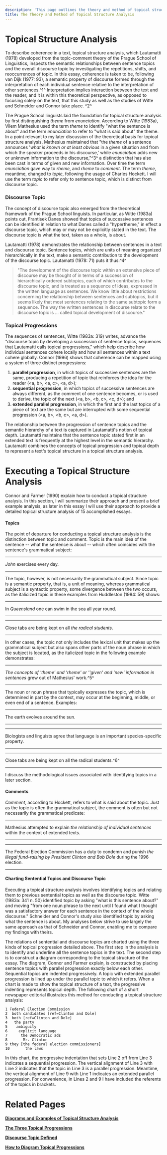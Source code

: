 ```yaml
---
description: 'This page outlines the theory and method of topical structure analysis.'
title: The Theory and Method of Topical Structure Analysis
---
```



Topical Structure Analysis
==========================


To describe coherence in a text, topical structure analysis, which
Lautamatti (1978) developed from the topic-comment theory of the Prague
School of Linguistics, inspects the semantic relationships between
sentence topics and the overall discourse topic by investigating the
repetitions, shifts, and reoccurrences of topic. In this essay,
coherence is taken to be, following van Dijk (1977: 93), a semantic
property of discourse formed through the interpretation of each
individual sentence relative to the interpretation of other
sentences.^1^ Interpretation implies interaction between the text and
the reader, and it is within this theoretical perspective, as opposed to
focusing solely on the text, that this study as well as the studies of
Witte and Schneider and Connor take place. ^2^



The Prague School linguists laid the foundation for topical structure
analysis by first distinguishing *theme* from *enunciation*. According
to Witte (1983a), Vilem Mathesius used the term *theme* to identify
\"what the sentence is about\" and the term *enunciation* to refer to
\"what is said about\" the theme. In a point relevant to my later
discussion of the theoretical basis for topical structure analysis,
Mathesius maintained that \"the *theme* of a sentence announces \'*what
is known or at least obvious* in a given situation and from which the
speaker proceeds in his discourse,\' while *enunciation* adds new or
unknown information to the discourse,\"^3^ a distinction that has also
been cast in terms of given and new information. Over time the term
*enunciation* gave way to *rheme*, and *rheme* to *comment*. The term
*theme*, meantime, changed to *topic*, following the usage of Charles
Hockett. I will use the term *topic* to refer only to sentence topic,
which is distinct from discourse topic.

### Discourse Topic

The concept of discourse topic also emerged from the theoretical
framework of the Prague School linguists. In particular, as Witte
(1983a) points out, Frantisek Danes showed that topics of successive
sentences can be identified in relation to what Danes called a
\"hypertheme,\" in effect a discourse topic, which may or may not be
explicitly stated in the text. The discourse topic is what the text,
taken as a whole, is about.



Lautamatti (1978) demonstrates the relationship between sentences in a
text and discourse topic. Sentence topics, which are units of meaning
organized hierarchically in the text, make a semantic contribution to
the development of the discourse topic. Lautamatti (1978: 71) puts it
thus:^4^



> \"The development of the discourse topic within an extensive piece of
> discourse may be thought of in terms of a succession of hierarchically
> ordered subtopics, each of which contributes to the discourse topic,
> and is treated as a sequence of ideas, expressed in the written
> language as sentences. We know little about restrictions concerning
> the relationship between sentences and subtopics, but it seems likely
> that most sentences relating to the same subtopic form a sequence. The
> way the written sentences in discourse relate to the discourse topic
> is \... called topical development of discourse.\"


### Topical Progressions

The sequences of sentences, Witte (1983a: 319) writes, advance the
\"discourse topic by developing a succession of sentence topics,
sequences that Lautamatti calls topical progressions,\" which help
describe how individual sentences cohere locally and how all sentences
within a text cohere globally. Connor (1996) shows that coherence can be
mapped using a system of three distinct progressions:

1.  **parallel progression**, in which topics of successive sentences
    are the same, producing a repetition of topic that reinforces the
    idea for the reader (\<a, b\>, \<a, c\>, \<a, d\>);
2.  **sequential progression**, in which topics of successive sentences
    are always different, as the comment of one sentence becomes, or is
    used to derive, the topic of the next (\<a, b\>, \<b, c\>, \<c,
    d\>); and
3.  **extended parallel progression**, in which the first and the last
    topics of a piece of text are the same but are interrupted with some
    sequential progression (\<a, b\>, \<b, c\>, \<a, d\>).



The relationship between the progression of sentence topics and the
semantic hierarchy of a text is captured in Lautamatti\'s notion of
topical depth. Lautamatti maintains that the sentence topic stated first
in an extended text is frequently at the highest level in the semantic
hierarchy. Lautamatti combines the concepts of topical progression and
topical depth to represent a text\'s topical structure in a topical
structure analysis.



Executing a Topical Structure Analysis
======================================


Connor and Farmer (1990) explain how to conduct a topical structure
analysis. In this section, I will summarize their approach and present a
brief example analysis, as later in this essay I will use their approach
to provide a detailed topical structure analysis of 15 accomplished
essays.


#### Topics


The point of departure for conducting a topical structure analysis is
the distinction between topic and comment. Topic is the main idea of the
sentence -- what the sentence is about -- which often coincides with the
sentence\'s grammatical subject:


-----------------------------

*John* exercises every day.

-----------------------------


The topic, however, is not necessarily the grammatical subject. Since
topic is a semantic property, that is, a unit of meaning, whereas
grammatical subject is a syntactic property, some divergence between the
two occurs, as the italicized topic in these examples from Huddleston
(1984: 59) shows:

---------------------------------------------------------

In *Queensland* one can swim in the sea all year round.

---------------------------------------------------------


----------------------------------------------------------

Close tabs are being kept on all *the radical students*.

----------------------------------------------------------



In other cases, the topic not only includes the lexical unit that makes
up the grammatical subject but also spans other parts of the noun phrase
in which the subject is located, as the italicized topic in the
following example demonstrates:


----------------------------------------------------------


*The concepts of \'theme\' and \'rheme\' or \'\'given\' and \'new\' information in sentences* grew out of Mathesius' work.^5^


----------------------------------------------------------



The noun or noun phrase that typically expresses the topic, which is
determined in part by the context, may occur at the beginning, middle,
or even end of a sentence. Examples: 

-----------------------------------


The earth evolves around the sun.


-----------------------------------



----------------------------------------


Biologists and linguists agree that language is an important species-specific property.


------------------------------------------------


------------------------------------------------

Close tabs are being kept on all the radical students.^6^


------------------------------------------------



I discuss the methodological issues associated with identifying topics
in a later section.



#### Comments



*Comment*, according to Hockett, refers to what is said about the topic.
Just as the topic is often the grammatical subject, the comment is often
but not necessarily the grammatical predicate:

------------------------------------------------

Mathesius attempted to explain *the relationship of individual sentences* within the context of extended texts.


------------------------------------------------

------------------------------------------------

The Federal Election Commission has a duty to condemn and punish *the illegal fund-raising by President Clinton and Bob Dole* during the 1996 election.

------------------------------------------------




#### Charting Sentential Topics and Discourse Topic



Executing a topical structure analysis involves identifying topics and
relating them to previous sentential topics as well as the discourse
topic. Witte (1983a: 341 n. 50) identified topic by asking \"what is
this sentence about?\" and moving \"from one noun phrase to the next
until I found what I thought was a satisfactory answer for each sentence
in the context of the whole discourse.\" Schneider and Connor\'s study
also identified topic by asking what the sentence is about. My analyses
below strive to use largely the same approach as that of Schneider and
Connor, enabling me to compare my findings with theirs.



The relations of sentential and discourse topics are charted using the
three kinds of topical progression detailed above. The first step in the
analysis is to identify and underline all the sentence topics in the
text. The second step is to construct a diagram corresponding to the
topical structure of the essay. The diagram, Connor and Farmer explain,
is constructed by placing sentence topics with parallel progression
exactly below each other. Sequential topics are indented progressively.
A topic with extended parallel progression is lined up under the
parallel topic to which it refers. When a chart is made to show the
topical structure of a text, the progressive indenting represents
topical depth. The following chart of a short newspaper editorial
illustrates this method for conducting a topical structure analysis:



``` {.program}
1 Federal Election Commission
2  both candidates [ref=Clinton and Dole]
3  both [ref=Clinton and Dole]
4   the party
5    ambiguity
6     explicit language
7      the Democratic ads 
8       Mr. Clinton
9 they [the federal election commissioners]
10       the laws
```



In this chart, the progressive indentation that sets Line 2 off from
Line 3 indicates a sequential progression. The vertical alignment of
Line 3 with Line 2 indicates that the topic in Line 3 is a parallel
progression. Meantime, the vertical alignment of Line 9 with Line 1
indicates an extended parallel progression. For convenience, in Lines 2
and 9 I have included the referents of the topics in brackets.


Related Pages
=============



<i class="fa fa-file-text" aria-hidden="true"></i> **[Diagrams and Examples of Topical Structure
Analysis](tsa_diagrams.html)**



<i class="fa fa-file-text" aria-hidden="true"></i> **[The Three Topical
Progressions](topical-progressions.html)**



<i class="fa fa-file-text" aria-hidden="true"></i> **[Discourse Topic
Defined](discourse-topic.html)**



<i class="fa fa-file-text" aria-hidden="true"></i> **[How to Diagram Topical
Progressions](tsa-chart.html)**


